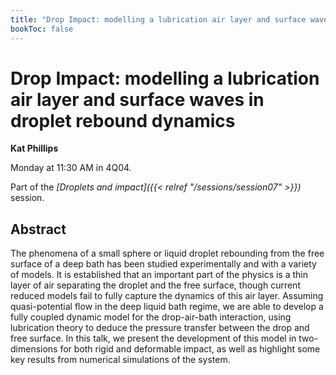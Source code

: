 ```yaml
---
title: "Drop Impact: modelling a lubrication air layer and surface waves in droplet rebound dynamics"
bookToc: false
---
```


# Drop Impact: modelling a lubrication air layer and surface waves in droplet rebound dynamics

**Kat Phillips**

Monday at 11:30 AM in 4Q04.

Part of the *[Droplets and impact]({{< relref "/sessions/session07" >}})* session.

## Abstract

The phenomena of a small sphere or liquid droplet rebounding from the free surface of a deep bath has been studied experimentally and with a variety of models. It is established that an important part of the physics is a thin layer of air separating the droplet and the free surface, though current reduced models fail to fully capture the dynamics of this air layer. Assuming quasi-potential flow in the deep liquid bath regime, we are able to develop a fully coupled dynamic model for the drop-air-bath interaction, using lubrication theory to deduce the pressure transfer between the drop and free surface. In this talk, we present the development of this model in two-dimensions for both rigid and deformable impact, as well as highlight some key results from numerical simulations of the system.


